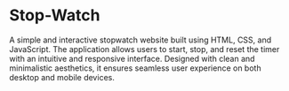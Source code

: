 # Stop-Watch
A simple and interactive stopwatch website built using HTML, CSS, and JavaScript. The application allows users to start, stop, and reset the timer with an intuitive and responsive interface. Designed with clean and minimalistic aesthetics, it ensures seamless user experience on both desktop and mobile devices.
